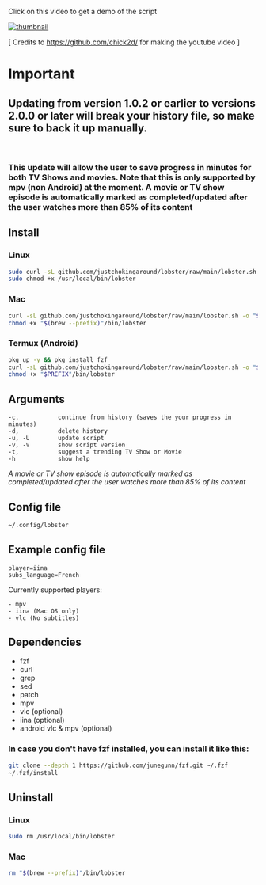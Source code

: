 Click on this video to get a demo of the script

[![thumbnail](https://user-images.githubusercontent.com/44473782/182946079-a05a6075-041e-473a-88fa-590f44ac6899.png)](https://youtu.be/j7cI7a-gRUo)

[ Credits to https://github.com/chick2d/ for making the youtube video ]

# Important
## Updating from version 1.0.2 or earlier to versions 2.0.0 or later will break your history file, so make sure to back it up manually. 
<br>

### This update will allow the user to save progress in minutes for both TV Shows and movies. Note that this is only supported by mpv (non Android) at the moment. A movie or TV show episode is automatically marked as completed/updated after the user watches more than 85% of its content

## Install
### Linux
```sh
sudo curl -sL github.com/justchokingaround/lobster/raw/main/lobster.sh -o /usr/local/bin/lobster &&
sudo chmod +x /usr/local/bin/lobster
```

### Mac
```sh
curl -sL github.com/justchokingaround/lobster/raw/main/lobster.sh -o "$(brew --prefix)"/bin/lobster &&
chmod +x "$(brew --prefix)"/bin/lobster
```

### Termux (Android)
```sh
pkg up -y && pkg install fzf
curl -sL github.com/justchokingaround/lobster/raw/main/lobster.sh -o "$PREFIX"/bin/lobster
chmod +x "$PREFIX"/bin/lobster
```

## Arguments
```
-c,           continue from history (saves the your progress in minutes)
-d,           delete history
-u, -U        update script
-v, -V        show script version
-t,           suggest a trending TV Show or Movie
-h            show help
```
*A movie or TV show episode is automatically marked as completed/updated after the user watches more than 85% of its content*

## Config file
```sh
~/.config/lobster
```
## Example config file
```
player=iina
subs_language=French
```
Currently supported players:
```
- mpv
- iina (Mac OS only)
- vlc (No subtitles)
```

## Dependencies
- fzf 
- curl
- grep
- sed
- patch
- mpv
- vlc (optional)
- iina (optional)
- android vlc & mpv (optional)

### In case you don't have fzf installed, you can install it like this:
```sh
git clone --depth 1 https://github.com/junegunn/fzf.git ~/.fzf
~/.fzf/install
```

## Uninstall
### Linux
```sh
sudo rm /usr/local/bin/lobster
```

### Mac
```sh
rm "$(brew --prefix)"/bin/lobster
```
